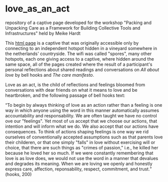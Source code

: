 # love_as_an_act
repository of a captive page developed for the workshop "Packing and Unpacking Care as a Framework for Building Collective Tools and Infrastructures" held by Meike Hardt

This <a href="https://maddagh.github.io/love_as_an_act/">html page</a> is a captive that was originally accessible only by connecting to an independent hotspot hidden in a vineyard somewhere in the netherlands' countryside.
The wifi was called "spores", many other hotspots, each one giving access to a captive, where hidden around the same space, all of the pages created where the result of a participant's personal reflections about shared readings and conversations on <i>All about love</i> by bell hooks and <i>The care manifesto</i>.

Love as an act, is the child of reflections and feelings bloomed from conversations with dear friends on what it means to love and be heartbroken, and the following passage of bell hooks text:

<q>To begin by always thinking of love as an action rather than a feeling is one way in which anyone using the word in this manner automatically assumes accountability and responsability. We are often taught we have no control ove our "feelings". Yet most of us accept that we choose our actions, that intention and will inform what we do. We also accept that our actions have consequences. To think of actions shaping feelings is one way we rid ourselves of conventionally accepted assumptions such as that parents love their childeren, or that one simply "falls" in love without exercising will or choice, that there are such things as "crimes of passion," i.e., he killed her because he loved her so much. If we were constantly remembering that love is as love does, we would not use the word in a manner that devalues and degrades its meaning. When we are loving we openly and honestly express care, affection, reponsability, respect, commitment, and trust.</q>
(hooks, 200)


